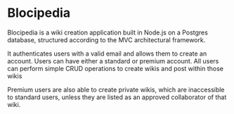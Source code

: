 # Blocipedia

Blocipedia is a wiki creation application built in Node.js on a Postgres database, structured according to the MVC architectural framework.

It authenticates users with a valid email and allows them to create an account. Users can have either a standard or premium account. All users can perform simple CRUD operations to create wikis and post within those wikis

Premium users are also able to create private wikis, which are inaccessible to standard users, unless they are listed as an approved collaborator of that wiki.
